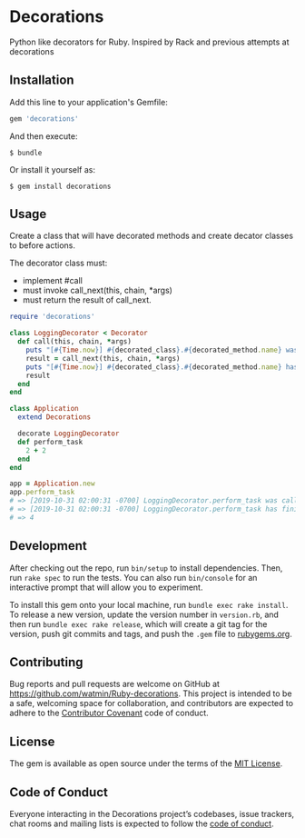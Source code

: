# Decorations

Python like decorators for Ruby. Inspired by Rack and previous attempts at decorations

## Installation

Add this line to your application's Gemfile:

```ruby
gem 'decorations'
```

And then execute:

    $ bundle

Or install it yourself as:

    $ gem install decorations

## Usage

Create a class that will have decorated methods and create decator classes to before actions.

The decorator class must:
* implement #call
* must invoke call\_next(this, chain, \*args)
* must return the result of call\_next.

```ruby
require 'decorations'

class LoggingDecorator < Decorator
  def call(this, chain, *args)
    puts "[#{Time.now}] #{decorated_class}.#{decorated_method.name} was called"
    result = call_next(this, chain, *args)
    puts "[#{Time.now}] #{decorated_class}.#{decorated_method.name} has finished"
    result
  end
end

class Application
  extend Decorations

  decorate LoggingDecorator
  def perform_task
    2 + 2
  end
end

app = Application.new
app.perform_task
# => [2019-10-31 02:00:31 -0700] LoggingDecorator.perform_task was called
# => [2019-10-31 02:00:31 -0700] LoggingDecorator.perform_task has finished
# => 4
```

## Development

After checking out the repo, run `bin/setup` to install dependencies. Then, run `rake spec` to run the tests. You can also run `bin/console` for an interactive prompt that will allow you to experiment.

To install this gem onto your local machine, run `bundle exec rake install`. To release a new version, update the version number in `version.rb`, and then run `bundle exec rake release`, which will create a git tag for the version, push git commits and tags, and push the `.gem` file to [rubygems.org](https://rubygems.org).

## Contributing

Bug reports and pull requests are welcome on GitHub at https://github.com/watmin/Ruby-decorations. This project is intended to be a safe, welcoming space for collaboration, and contributors are expected to adhere to the [Contributor Covenant](http://contributor-covenant.org) code of conduct.

## License

The gem is available as open source under the terms of the [MIT License](https://opensource.org/licenses/MIT).

## Code of Conduct

Everyone interacting in the Decorations project’s codebases, issue trackers, chat rooms and mailing lists is expected to follow the [code of conduct](https://github.com/watmin/Ruby-decorations/blob/master/CODE_OF_CONDUCT.md).
